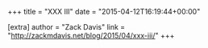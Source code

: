 +++
title = "XXX III"
date = "2015-04-12T16:19:44+00:00"

[extra]
author = "Zack Davis"
link = "http://zackmdavis.net/blog/2015/04/xxx-iii/"
+++
